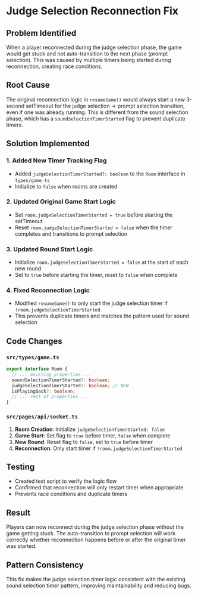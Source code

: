 # Judge Selection Reconnection Fix

## Problem Identified

When a player reconnected during the judge selection phase, the game would get stuck and not auto-transition to the next phase (prompt selection). This was caused by multiple timers being started during reconnection, creating race conditions.

## Root Cause

The original reconnection logic in `resumeGame()` would always start a new 3-second setTimeout for the judge selection → prompt selection transition, even if one was already running. This is different from the sound selection phase, which has a `soundSelectionTimerStarted` flag to prevent duplicate timers.

## Solution Implemented

### 1. Added New Timer Tracking Flag

- Added `judgeSelectionTimerStarted?: boolean` to the `Room` interface in `types/game.ts`
- Initialize to `false` when rooms are created

### 2. Updated Original Game Start Logic

- Set `room.judgeSelectionTimerStarted = true` before starting the setTimeout
- Reset `room.judgeSelectionTimerStarted = false` when the timer completes and transitions to prompt selection

### 3. Updated Round Start Logic

- Initialize `room.judgeSelectionTimerStarted = false` at the start of each new round
- Set to `true` before starting the timer, reset to `false` when complete

### 4. Fixed Reconnection Logic

- Modified `resumeGame()` to only start the judge selection timer if `!room.judgeSelectionTimerStarted`
- This prevents duplicate timers and matches the pattern used for sound selection

## Code Changes

### `src/types/game.ts`

```typescript
export interface Room {
  // ... existing properties ...
  soundSelectionTimerStarted?: boolean;
  judgeSelectionTimerStarted?: boolean; // NEW
  isPlayingBack?: boolean;
  // ... rest of properties ...
}
```

### `src/pages/api/socket.ts`

1. **Room Creation**: Initialize `judgeSelectionTimerStarted: false`
2. **Game Start**: Set flag to `true` before timer, `false` when complete
3. **New Round**: Reset flag to `false`, set to `true` before timer
4. **Reconnection**: Only start timer if `!room.judgeSelectionTimerStarted`

## Testing

- Created test script to verify the logic flow
- Confirmed that reconnection will only restart timer when appropriate
- Prevents race conditions and duplicate timers

## Result

Players can now reconnect during the judge selection phase without the game getting stuck. The auto-transition to prompt selection will work correctly whether reconnection happens before or after the original timer was started.

## Pattern Consistency

This fix makes the judge selection timer logic consistent with the existing sound selection timer pattern, improving maintainability and reducing bugs.
